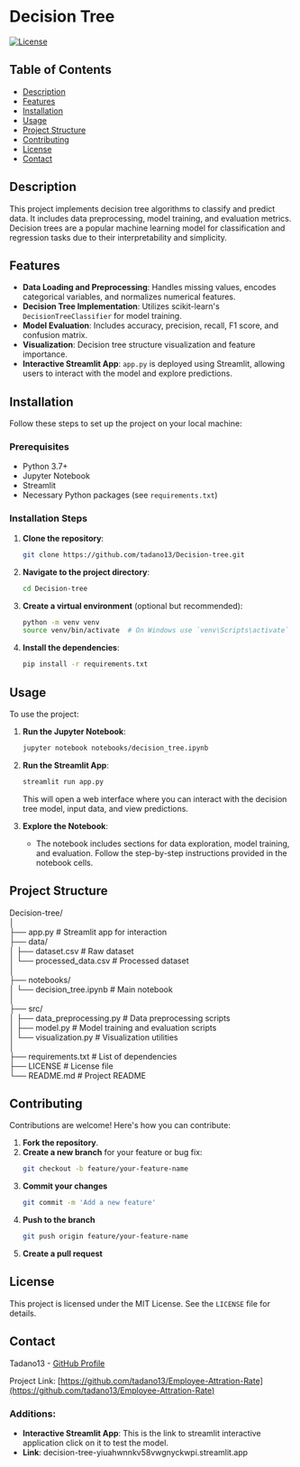 # Decision Tree

[![License](https://img.shields.io/badge/license-MIT-blue.svg)](LICENSE)

## Table of Contents

- [Description](#description)
- [Features](#features)
- [Installation](#installation)
- [Usage](#usage)
- [Project Structure](#project-structure)
- [Contributing](#contributing)
- [License](#license)
- [Contact](#contact)

## Description

This project implements decision tree algorithms to classify and predict data. It includes data preprocessing, model training, and evaluation metrics. Decision trees are a popular machine learning model for classification and regression tasks due to their interpretability and simplicity.

## Features

- **Data Loading and Preprocessing**: Handles missing values, encodes categorical variables, and normalizes numerical features.
- **Decision Tree Implementation**: Utilizes scikit-learn's `DecisionTreeClassifier` for model training.
- **Model Evaluation**: Includes accuracy, precision, recall, F1 score, and confusion matrix.
- **Visualization**: Decision tree structure visualization and feature importance.
- **Interactive Streamlit App**: `app.py` is deployed using Streamlit, allowing users to interact with the model and explore predictions.

## Installation

Follow these steps to set up the project on your local machine:

### Prerequisites

- Python 3.7+
- Jupyter Notebook
- Streamlit
- Necessary Python packages (see `requirements.txt`)

### Installation Steps

1. **Clone the repository**:
    ```bash
    git clone https://github.com/tadano13/Decision-tree.git
    ```

2. **Navigate to the project directory**:
    ```bash
    cd Decision-tree
    ```

3. **Create a virtual environment** (optional but recommended):
    ```bash
    python -m venv venv
    source venv/bin/activate  # On Windows use `venv\Scripts\activate`
    ```

4. **Install the dependencies**:
    ```bash
    pip install -r requirements.txt
    ```

## Usage

To use the project:

1. **Run the Jupyter Notebook**:
    ```bash
    jupyter notebook notebooks/decision_tree.ipynb
    ```

2. **Run the Streamlit App**:
    ```bash
    streamlit run app.py
    ```
   This will open a web interface where you can interact with the decision tree model, input data, and view predictions.

3. **Explore the Notebook**:
   - The notebook includes sections for data exploration, model training, and evaluation. Follow the step-by-step instructions provided in the notebook cells.

## Project Structure

Decision-tree/<br>
│<br>
├── app.py # Streamlit app for interaction<br>
├── data/<br>
│ ├── dataset.csv # Raw dataset<br>
│ └── processed_data.csv # Processed dataset<br>
│<br>
├── notebooks/<br>
│ └── decision_tree.ipynb # Main notebook<br>
│<br>
├── src/<br>
│ ├── data_preprocessing.py # Data preprocessing scripts<br>
│ ├── model.py # Model training and evaluation scripts<br>
│ └── visualization.py # Visualization utilities<br>
│<br>
├── requirements.txt # List of dependencies<br>
├── LICENSE # License file<br>
└── README.md # Project README<br>


## Contributing

Contributions are welcome! Here's how you can contribute:

1. **Fork the repository**.
2. **Create a new branch** for your feature or bug fix:
   ```bash
   git checkout -b feature/your-feature-name
    ```
3. **Commit your changes**
   ```bash
   git commit -m 'Add a new feature'
    ```
4. **Push to the branch**
   ```bash
   git push origin feature/your-feature-name
    ```
5. **Create a pull request**

## License

This project is licensed under the MIT License. See the `LICENSE` file for details.

## Contact

Tadano13 - [GitHub Profile](https://github.com/tadano13)

Project Link: [https://github.com/tadano13/Employee-Attration-Rate](https://github.com/tadano13/Employee-Attration-Rate)


### Additions:

- **Interactive Streamlit App**: This is the link to streamlit interactive application click on it to test the model.
- **Link**: decision-tree-yiuahwnnkv58vwgnyckwpi.streamlit.app

